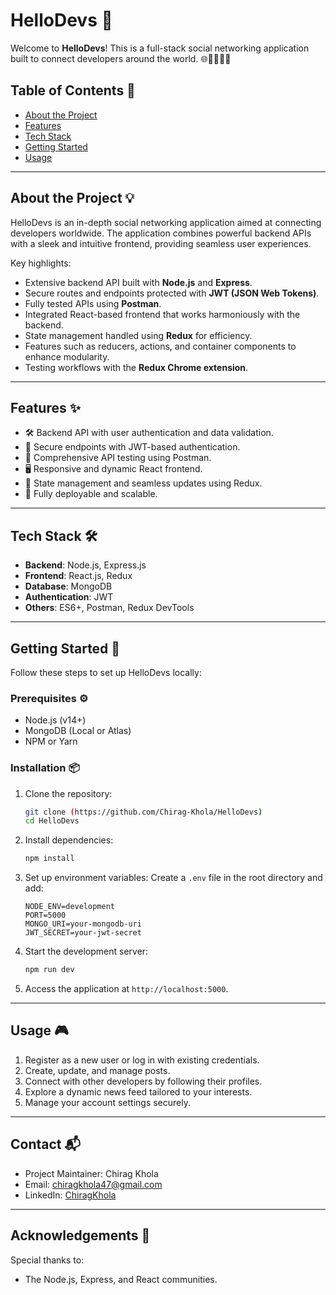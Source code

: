 # HelloDevs 🚀

Welcome to **HelloDevs**! This is a full-stack social networking application built to connect developers around the world. 🌐👩‍💻👨‍💻

## Table of Contents 📖

- [About the Project](#about-the-project)
- [Features](#features)
- [Tech Stack](#tech-stack)
- [Getting Started](#getting-started)
- [Usage](#usage)

---

## About the Project 💡

HelloDevs is an in-depth social networking application aimed at connecting developers worldwide. The application combines powerful backend APIs with a sleek and intuitive frontend, providing seamless user experiences.

Key highlights:

- Extensive backend API built with **Node.js** and **Express**.
- Secure routes and endpoints protected with **JWT (JSON Web Tokens)**.
- Fully tested APIs using **Postman**.
- Integrated React-based frontend that works harmoniously with the backend.
- State management handled using **Redux** for efficiency.
- Features such as reducers, actions, and container components to enhance modularity.
- Testing workflows with the **Redux Chrome extension**.

---

## Features ✨

- 🛠️ Backend API with user authentication and data validation.
- 🔐 Secure endpoints with JWT-based authentication.
- 🧪 Comprehensive API testing using Postman.
- 🖥️ Responsive and dynamic React frontend.
- 🌟 State management and seamless updates using Redux.
- 🚀 Fully deployable and scalable.

---

## Tech Stack 🛠️

- **Backend**: Node.js, Express.js
- **Frontend**: React.js, Redux
- **Database**: MongoDB
- **Authentication**: JWT
- **Others**: ES6+, Postman, Redux DevTools

---

## Getting Started 🏁

Follow these steps to set up HelloDevs locally:

### Prerequisites ⚙️

- Node.js (v14+)
- MongoDB (Local or Atlas)
- NPM or Yarn

### Installation 📦

1. Clone the repository:
   ```bash
   git clone (https://github.com/Chirag-Khola/HelloDevs)
   cd HelloDevs
   ```

2. Install dependencies:
   ```bash
   npm install
   ```

3. Set up environment variables:
   Create a `.env` file in the root directory and add:
   ```env
   NODE_ENV=development
   PORT=5000
   MONGO_URI=your-mongodb-uri
   JWT_SECRET=your-jwt-secret
   ```

4. Start the development server:
   ```bash
   npm run dev
   ```

5. Access the application at `http://localhost:5000`.

---

## Usage 🎮

1. Register as a new user or log in with existing credentials.
2. Create, update, and manage posts.
3. Connect with other developers by following their profiles.
4. Explore a dynamic news feed tailored to your interests.
5. Manage your account settings securely.

---

## Contact 📬

- Project Maintainer: Chirag Khola
- Email: chiragkhola47@gmail.com
- LinkedIn: [ChiragKhola](https://www.linkedin.com/in/chirag-ck/)

---

## Acknowledgements 🙌

Special thanks to:

- The Node.js, Express, and React communities.
